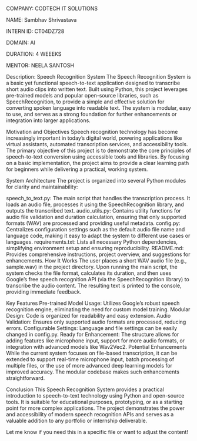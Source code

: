 COMPANY: CODTECH IT SOLUTIONS

NAME: Sambhav Shrivastava

INTERN ID: CT04DZ728

DOMAIN: AI

DURATION: 4 WEEEKS

MENTOR: NEELA SANTOSH

Description: Speech Recognition System
The Speech Recognition System is a basic yet functional speech-to-text application designed to transcribe short audio clips into written text. Built using Python, this project leverages pre-trained models and popular open-source libraries, such as SpeechRecognition, to provide a simple and effective solution for converting spoken language into readable text. The system is modular, easy to use, and serves as a strong foundation for further enhancements or integration into larger applications.

Motivation and Objectives
Speech recognition technology has become increasingly important in today’s digital world, powering applications like virtual assistants, automated transcription services, and accessibility tools. The primary objective of this project is to demonstrate the core principles of speech-to-text conversion using accessible tools and libraries. By focusing on a basic implementation, the project aims to provide a clear learning path for beginners while delivering a practical, working system.

System Architecture
The project is organized into several Python modules for clarity and maintainability:

speech_to_text.py: The main script that handles the transcription process. It loads an audio file, processes it using the SpeechRecognition library, and outputs the transcribed text.
audio_utils.py: Contains utility functions for audio file validation and duration calculation, ensuring that only supported formats (WAV) are processed and providing useful metadata.
config.py: Centralizes configuration settings such as the default audio file name and language code, making it easy to adapt the system to different use cases or languages.
requirements.txt: Lists all necessary Python dependencies, simplifying environment setup and ensuring reproducibility.
README.md: Provides comprehensive instructions, project overview, and suggestions for enhancements.
How It Works
The user places a short WAV audio file (e.g., sample.wav) in the project directory. Upon running the main script, the system checks the file format, calculates its duration, and then uses Google’s free speech recognition API (via the SpeechRecognition library) to transcribe the audio content. The resulting text is printed to the console, providing immediate feedback.

Key Features
Pre-trained Model Usage: Utilizes Google’s robust speech recognition engine, eliminating the need for custom model training.
Modular Design: Code is organized for readability and easy extension.
Audio Validation: Ensures only supported audio formats are processed, reducing errors.
Configurable Settings: Language and file settings can be easily changed in config.py.
Ready for Enhancement: The structure allows for adding features like microphone input, support for more audio formats, or integration with advanced models like Wav2Vec2.
Potential Enhancements
While the current system focuses on file-based transcription, it can be extended to support real-time microphone input, batch processing of multiple files, or the use of more advanced deep learning models for improved accuracy. The modular codebase makes such enhancements straightforward.

Conclusion
This Speech Recognition System provides a practical introduction to speech-to-text technology using Python and open-source tools. It is suitable for educational purposes, prototyping, or as a starting point for more complex applications. The project demonstrates the power and accessibility of modern speech recognition APIs and serves as a valuable addition to any portfolio or internship deliverable.

Let me know if you need this in a specific file or want to adjust the content!

